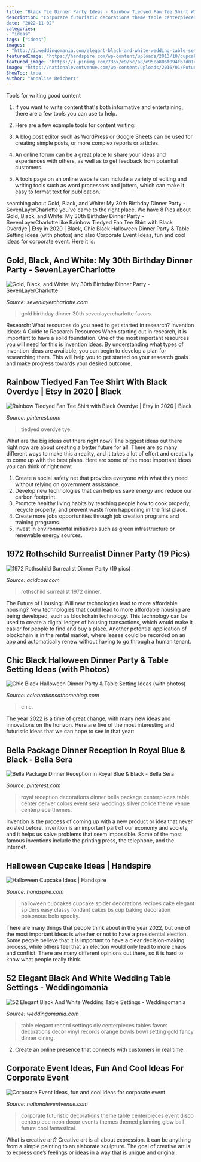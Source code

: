 ```yaml
---
title: "Black Tie Dinner Party Ideas - Rainbow Tiedyed Fan Tee Shirt With Black Overdye"
description: "Corporate futuristic decorations theme table centerpieces event disco centerpiece neon decor events themes themed planning glow ball future cool fantastical"
date: "2022-11-02"
categories:
- "ideas"
tags: ["ideas"]
images:
- "http://i.weddingomania.com/elegant-black-and-white-wedding-table-settings-34-500x751.jpg"
featuredImage: "https://handspire.com/wp-content/uploads/2013/10/cupcake-8.jpg"
featured_image: "https://i.pinimg.com/736x/e9/5c/a8/e95ca806f094f67d014502ddabc2c601.jpg"
image: "https://nationaleventvenue.com/wp-content/uploads/2016/01/Futuristic-ThemeFILEminimizer.jpg"
ShowToc: true
author: "Annalise Reichert"
---
```



Tools for writing good content
1. If you want to write content that's both informative and entertaining, there are a few tools you can use to help.
2. Here are a few example tools for content writing:

3. A blog post editor such as WordPress or Google Sheets can be used for creating simple posts, or more complex reports or articles.

4. An online forum can be a great place to share your ideas and experiences with others, as well as to get feedback from potential customers.

5. A tools page on an online website can include a variety of editing and writing tools such as word processors and jotters, which can make it easy to format text for publication.

	

		
searching about Gold, Black, and White: My 30th Birthday Dinner Party - SevenLayerCharlotte you've came to the right place. We have 8 Pics about Gold, Black, and White: My 30th Birthday Dinner Party - SevenLayerCharlotte like Rainbow Tiedyed Fan Tee Shirt with Black Overdye | Etsy in 2020 | Black, Chic Black Halloween Dinner Party &amp; Table Setting Ideas (with photos) and also Corporate Event Ideas, fun and cool ideas for corporate event. Here it is:
		
    
## Gold, Black, And White: My 30th Birthday Dinner Party - SevenLayerCharlotte

<img loading=lazy src="http://sevenlayercharlotte.com/wp-content/uploads/2015/01/img_3981.jpg" onerror="this.onerror=null;this.src='https://tse3.mm.bing.net/th?id=OIP.ed_PouakLFo52yn-6KB6tQHaE8&amp;pid=15.1';" alt="Gold, Black, and White: My 30th Birthday Dinner Party - SevenLayerCharlotte">

_Source: sevenlayercharlotte.com_

>gold birthday dinner 30th sevenlayercharlotte favors. 

	

Research: What resources do you need to get started in research?
Invention Ideas: A Guide to Research Resources
When starting out in research, it is important to have a solid foundation. One of the most important resources you will need for this is invention ideas. By understanding what types of invention ideas are available, you can begin to develop a plan for researching them. This will help you to get started on your research goals and make progress towards your desired outcome.

    
## Rainbow Tiedyed Fan Tee Shirt With Black Overdye | Etsy In 2020 | Black

<img loading=lazy src="https://i.pinimg.com/736x/e9/5c/a8/e95ca806f094f67d014502ddabc2c601.jpg" onerror="this.onerror=null;this.src='https://tse1.mm.bing.net/th?id=OIP.6gJiqd84odiU1VLbsHqRlwHaLI&amp;pid=15.1';" alt="Rainbow Tiedyed Fan Tee Shirt with Black Overdye | Etsy in 2020 | Black">

_Source: pinterest.com_

>tiedyed overdye tye. 

	

What are the big ideas out there right now?
The biggest ideas out there right now are about creating a better future for all. There are so many different ways to make this a reality, and it takes a lot of effort and creativity to come up with the best plans. Here are some of the most important ideas you can think of right now:
1. Create a social safety net that provides everyone with what they need without relying on government assistance.
2. Develop new technologies that can help us save energy and reduce our carbon footprint. 
3. Promote healthy living habits by teaching people how to cook properly, recycle properly, and prevent waste from happening in the first place. 
4. Create more jobs opportunities through job creation programs and training programs. 
5. Invest in environmental initiatives such as green infrastructure or renewable energy sources.

    
## 1972 Rothschild Surrealist Dinner Party (19 Pics)

<img loading=lazy src="https://cdn.acidcow.com/pics/20130902/extraordinary_photos_from_a1972_04.jpg" onerror="this.onerror=null;this.src='https://tse1.mm.bing.net/th?id=OIP.9WcY_b9pG9QLZp6PAtX1rwExDM&amp;pid=15.1';" alt="1972 Rothschild Surrealist Dinner Party (19 pics)">

_Source: acidcow.com_

>rothschild surrealist 1972 dinner. 

	

The Future of Housing: Will new technologies lead to more affordable housing?
New technologies that could lead to more affordable housing are being developed, such as blockchain technology. This technology can be used to create a digital ledger of housing transactions, which would make it easier for people to find and buy a place. Another potential application of blockchain is in the rental market, where leases could be recorded on an app and automatically renew without having to go through a human tenant.

    
## Chic Black Halloween Dinner Party &amp; Table Setting Ideas (with Photos)

<img loading=lazy src="https://celebrationsathomeblog.com/wp-content/uploads/2017/10/halloween-themed-dinner-party.jpg" onerror="this.onerror=null;this.src='https://tse2.mm.bing.net/th?id=OIP.JSH1TGVOBFOi6UT0-rGJdwHaLH&amp;pid=15.1';" alt="Chic Black Halloween Dinner Party &amp; Table Setting Ideas (with photos)">

_Source: celebrationsathomeblog.com_

>chic. 

	

The year 2022 is a time of great change, with many new ideas and innovations on the horizon. Here are five of the most interesting and futuristic ideas that we can hope to see in that year:

    
## Bella Package Dinner Reception In Royal Blue &amp; Black - Bella Sera

<img loading=lazy src="https://i.pinimg.com/736x/c2/6e/a5/c26ea509c3e4103f4a9b9fdb660577fa--royal-blue-wedding-decorations-royal-blue-weddings.jpg" onerror="this.onerror=null;this.src='https://tse3.mm.bing.net/th?id=OIP.lnzWx2uXdJI320pBfWZbhAAAAA&amp;pid=15.1';" alt="Bella Package Dinner Reception in Royal Blue &amp; Black - Bella Sera">

_Source: pinterest.com_

>royal reception decorations dinner bella package centerpieces table center denver colors event sera weddings silver police theme venue centerpiece themes. 

	

Invention is the process of coming up with a new product or idea that never existed before. Invention is an important part of our economy and society, and it helps us solve problems that seem impossible. Some of the most famous inventions include the printing press, the telephone, and the Internet.

    
## Halloween Cupcake Ideas | Handspire

<img loading=lazy src="https://handspire.com/wp-content/uploads/2013/10/cupcake-8.jpg" onerror="this.onerror=null;this.src='https://tse2.mm.bing.net/th?id=OIP.zo0z1nrye-Xg4zs3uTTN8gHaJ4&amp;pid=15.1';" alt="Halloween Cupcake Ideas | Handspire">

_Source: handspire.com_

>halloween cupcakes cupcake spider decorations recipes cake elegant spiders easy classy fondant cakes bs cup baking decoration poisonous bolo spooky. 

	

There are many things that people think about in the year 2022, but one of the most important ideas is whether or not to have a presidential election. Some people believe that it is important to have a clear decision-making process, while others feel that an election would only lead to more chaos and conflict. There are many different opinions out there, so it is hard to know what people really think.

    
## 52 Elegant Black And White Wedding Table Settings - Weddingomania

<img loading=lazy src="http://i.weddingomania.com/elegant-black-and-white-wedding-table-settings-34-500x751.jpg" onerror="this.onerror=null;this.src='https://tse2.mm.bing.net/th?id=OIP.91cVMQGdVxmYZMBZhifA7gHaLH&amp;pid=15.1';" alt="52 Elegant Black And White Wedding Table Settings - Weddingomania">

_Source: weddingomania.com_

>table elegant record settings diy centerpieces tables favors decorations decor vinyl records orange bowls bowl setting gold fancy dinner dining. 

	

2. Create an online presence that connects with customers in real time.

    
## Corporate Event Ideas, Fun And Cool Ideas For Corporate Event

<img loading=lazy src="https://nationaleventvenue.com/wp-content/uploads/2016/01/Futuristic-ThemeFILEminimizer.jpg" onerror="this.onerror=null;this.src='https://tse1.mm.bing.net/th?id=OIP.poUwdIEUIUJzf0LZQ1DOQgHaE2&amp;pid=15.1';" alt="Corporate Event Ideas, fun and cool ideas for corporate event">

_Source: nationaleventvenue.com_

>corporate futuristic decorations theme table centerpieces event disco centerpiece neon decor events themes themed planning glow ball future cool fantastical. 

	

What is creative art?
Creative art is all about expression. It can be anything from a simple painting to an elaborate sculpture. The goal of creative art is to express one’s feelings or ideas in a way that is unique and original.

